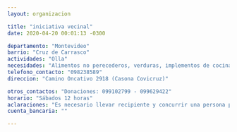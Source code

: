 ```yaml
---
layout: organizacion

title: "iniciativa vecinal"
date: 2020-04-20 00:01:13 -0300

departamento: "Montevideo"
barrio: "Cruz de Carrasco"
actividades: "Olla"
necesidades: "Alimentos no perecederos, verduras, implementos de cocina, sanitarios, garrafa/anafe o similar"
telefono_contacto: "098238589"
direccion: "Camino Oncativo 2918 (Casona Covicruz)"

otros_contactos: "Donaciones: 099102799 - 099629422"
horario: "Sábados 12 horas"
aclaraciones: "Es necesario llevar recipiente y concurrir una persona por familia"
cuenta_bancaria: ""

---
```

